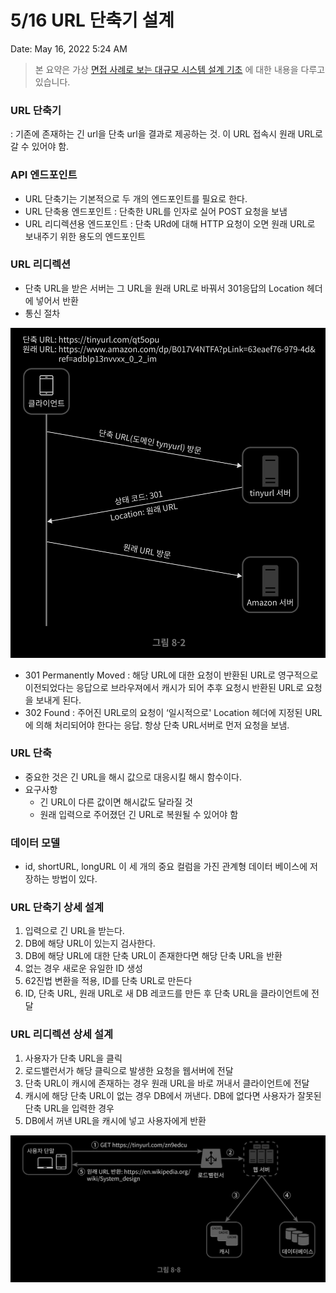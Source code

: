 # 5/16 URL 단축기 설계

Date: May 16, 2022 5:24 AM

> 본 요약은 가상 [면접 사례로 보는 대규모 시스템 설계 기초](http://www.kyobobook.co.kr/product/detailViewKor.laf?mallGb=KOR&ejkGb=KOR&barcode=9788966263158) 에 대한 내용을 다루고 있습니다.
> 

### URL 단축기

: 기존에 존재하는 긴 url을 단축 url을 결과로 제공하는 것. 이 URL 접속시 원래 URL로 갈 수 있어야 함.

### API 엔드포인트

- URL 단축기는 기본적으로 두 개의 엔드포인트를 필요로 한다.
- URL 단축용 엔드포인트 : 단축한 URL를 인자로 실어 POST 요청을 보냄
- URL 리디렉션용 엔드포인트 : 단축 URd에 대해 HTTP 요청이 오면 원래 URL로 보내주기 위한 용도의 엔드포인트

### URL 리디렉션

- 단축 URL을 받은 서버는 그 URL을 원래 URL로 바꿔서 301응답의 Location 헤더에 넣어서 반환
- 통신 절차

![스크린샷 2022-05-16 오전 5.37.15.png](1.png)

- 301 Permanently Moved : 해당 URL에 대한 요청이 반환된 URL로 영구적으로 이전되었다는 응답으로 브라우져에서 캐시가 되어 추후 요청시 반환된 URL로 요청을 보내게 된다.
- 302 Found : 주어진 URL로의 요청이 ‘일시적으로' Location 헤더에 지정된 URL에 의해 처리되어야 한다는 응답. 항상 단축 URL서버로 먼저 요청을 보냄.

### URL 단축

- 중요한 것은 긴 URL을 해시 값으로 대응시킬 해시 함수이다.
- 요구사항
    - 긴 URL이 다른 값이면 해시값도 달라질 것
    - 원래 입력으로 주어졌던 긴 URL로 복원될 수 있어야 함

### 데이터 모델

- id, shortURL, longURL 이 세 개의 중요 컬럼을 가진 관계형 데이터 베이스에 저장하는 방법이 있다.

### URL 단축기 상세 설계

1. 입력으로 긴 URL을 받는다.
2. DB에 해당 URL이 있는지 검사한다.
3. DB에 해당 URL에 대한 단축 URL이 존재한다면 해당 단축 URL을 반환
4. 없는 경우 새로운 유일한 ID 생성
5. 62진법 변환을 적용, ID를 단축 URL로 만든다
6. ID, 단축 URL, 원래 URL로 새 DB 레코드를 만든 후 단축 URL을 클라이언트에 전달

 

### URL 리디렉션 상세 설계

1. 사용자가 단축 URL을 클릭
2. 로드밸런서가 해당 클릭으로 발생한 요청을 웹서버에 전달
3. 단축 URL이 캐시에 존재하는 경우 원래 URL을 바로 꺼내서 클라이언트에 전달
4. 캐시에 해당 단축 URL이 없는 경우 DB에서 꺼낸다. DB에 없다면 사용자가 잘못된 단축 URL을 입력한 경우
5. DB에서 꺼낸 URL을 캐시에 넣고 사용자에게 반환

![스크린샷 2022-05-16 오전 6.00.43.png](2.png)